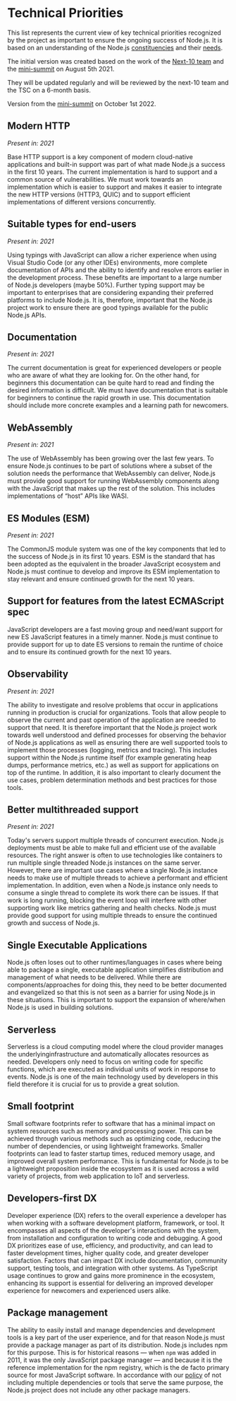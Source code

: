 # Technical Priorities

This list represents the current view of key technical priorities recognized
by the project as important to ensure the ongoing success of Node.js.
It is based on an understanding of the Node.js
[constituencies](https://github.com/nodejs/next-10/blob/main/CONSTITUENCIES.md)
and their [needs](https://github.com/nodejs/next-10/blob/main/CONSTITUENCY-NEEDS.md).

The initial version was created based on the work of the
[Next-10 team](https://github.com/nodejs/next-10) and the
[mini-summit](https://github.com/nodejs/next-10/issues/76)
on August 5th 2021.

They will be updated regularly and will be reviewed by the next-10 team
and the TSC on a 6-month basis.

Version from the [mini-summit](https://github.com/nodejs/next-10/issues/1)
on October 1st 2022.

## Modern HTTP

_Present in: 2021_

Base HTTP support is a key component of modern cloud-native applications
and built-in support was part of what made Node.js a success in the first
10 years. The current implementation is hard to support and a common
source of vulnerabilities. We must work towards an
implementation which is easier to support and makes it easier to integrate
the new HTTP versions (HTTP3, QUIC) and to support efficient
implementations of different versions concurrently.

## Suitable types for end-users

_Present in: 2021_

Using typings with JavaScript can allow a richer experience when using Visual
Studio Code (or any other IDEs) environments, more complete documentation
of APIs and the ability to identify and resolve errors earlier in the
development process. These benefits are important to a large number of Node.js
developers (maybe 50%).  Further typing support may be important
to enterprises that are considering expanding their preferred platforms to
include Node.js. It is, therefore, important that the Node.js project work
to ensure there are good typings available for the public Node.js APIs.

## Documentation

_Present in: 2021_

The current documentation is great for experienced developers or people
who are aware of what they are looking for. On the other hand, for
beginners this documentation can be quite hard to read and finding the
desired information is difficult. We must have documentation
that is suitable for beginners to continue the rapid growth in use.
This documentation should include more concrete examples and a learning
path for newcomers.

## WebAssembly

_Present in: 2021_

The use of WebAssembly has been growing over the last few years.
To ensure Node.js continues to be part of solutions where a
subset of the solution needs the performance that WebAssembly can
deliver, Node.js must provide good support for running
WebAssembly components along with the JavaScript that makes up the rest
of the solution. This includes implementations of “host” APIs like WASI.

## ES Modules (ESM)

_Present in: 2021_

The CommonJS module system was one of the key components that led to the
success of Node.js in its first 10 years. ESM is the standard that has
been adopted as the equivalent in the broader JavaScript ecosystem and
Node.js must continue to develop and improve its ESM implementation
to stay relevant and ensure continued growth for the next 10 years.

## Support for features from the latest ECMAScript spec

JavaScript developers are a fast moving group and need/want support for new ES
JavaScript features in a timely manner. Node.js must continue
to provide support for up to date ES versions to remain the runtime
of choice and to ensure its continued growth for the next 10 years.

## Observability

_Present in: 2021_

The ability to investigate and resolve problems that occur in applications
running in production is crucial for organizations. Tools that allow
people to observe the current and past operation of the application are
needed to support that need. It is therefore important that the Node.js
project work towards well understood and defined processes for observing
the behavior of Node.js applications as well as ensuring there are well
supported tools to implement those processes (logging, metrics and tracing).
This includes support within the Node.js runtime itself (for example
generating heap dumps, performance metrics, etc.) as well as support for
applications on top of the runtime. In addition, it is also important to
clearly document the use cases, problem determination methods and best
practices for those tools.

## Better multithreaded support

_Present in: 2021_

Today's servers support multiple threads of concurrent execution.
Node.js deployments must be able to make full and efficient
use of the available resources. The right answer is often to use
technologies like containers to run multiple single threaded Node.js
instances on the same server. However, there are important use cases
where a single Node.js instance needs to make use of multiple threads
to achieve a performant and efficient implementation. In addition,
even when a Node.js instance only needs to consume a single thread to
complete its work there can be issues. If that work is long running,
blocking the event loop will interfere with other supporting work like
metrics gathering and health checks. Node.js
must provide good support for using multiple threads
to ensure the continued growth and success of Node.js.

## Single Executable Applications

Node.js often loses out to other runtimes/languages in cases where
being able to package a single, executable application simplifies
distribution and management of what needs to be delivered. While there are
components/approaches for doing this, they need to be better
documented and evangelized so that this is not seen as a barrier
for using Node.js in these situations. This is important to support
the expansion of where/when Node.js is used in building solutions.

## Serverless

Serverless is a cloud computing model where the cloud provider manages the
underlyinginfrastructure and automatically allocates resources as
needed. Developers only need to focus on writing code for specific
functions, which are executed as individual units of work in response to
events. Node.js is one of the main technology used by developers in
this field therefore it is crucial for us to provide a great solution.

## Small footprint

Small software footprints refer to software that has a minimal impact on
system resources such as memory and processing power. This can be achieved
through various methods such as optimizing code, reducing the number of
dependencies, or using lightweight frameworks. Smaller footprints can lead
to faster startup times, reduced memory usage, and improved overall system
performance. This is fundamental for Node.js to be a lightweight proposition
inside the ecosystem as it is used across a wild variety of projects, from
web application to IoT and serverless.

## Developers-first DX

Developer experience (DX) refers to the overall experience a developer has when
working with a software development platform, framework, or tool. It encompasses
all aspects of the developer's interactions with the system, from installation
and configuration to writing code and debugging. A good DX prioritizes ease
of use, efficiency, and productivity, and can lead to faster development times,
higher quality code, and greater developer satisfaction. Factors that can
impact DX include documentation, community support, testing tools,
and integration with other systems.
As TypeScript usage continues to grow and gains more prominence in the
ecosystem, enhancing its support is essential for delivering an improved
developer experience for newcomers and experienced users alike.

## Package management

The ability to easily install and manage dependencies and development tools is a
key part of the user experience, and for that reason Node.js must provide a
package manager as part of its distribution. Node.js includes npm for this
purpose. This is for historical reasons — when `npm` was added in 2011, it was the
only JavaScript package manager — and because it is the reference implementation
for the npm registry, which is the de facto primary source for most JavaScript
software. In accordance with our [policy][distribution-policy] of not including
multiple dependencies or tools that serve the same purpose, the Node.js project
does not include any other package managers.

[distribution-policy]: ./distribution.md
